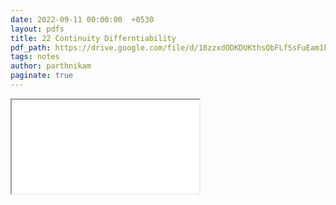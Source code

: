 ```yaml
---
date: 2022-09-11 00:00:00  +0530
layout: pdfs
title: 22 Continuity Differntiability
pdf_path: https://drive.google.com/file/d/10zzxdODKDUKthsQbFLfSsFuEam1kzULu/preview?usp=sharing
tags: notes
author: parthnikam
paginate: true
---
```


<iframe class="embed-pdf" src="{{ page.pdf_path }}#toolbar=0" seamless="seamless" scrolling="no" style="overflow:hidden"></iframe>
